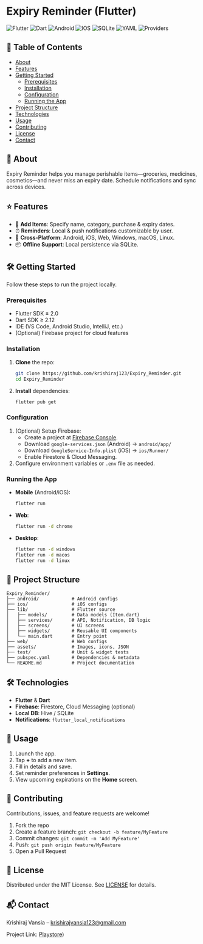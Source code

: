 # Expiry Reminder (Flutter)

![Flutter](https://img.shields.io/badge/Flutter-02569B?style=for-the-badge&logo=flutter&logoColor=white)
![Dart](https://img.shields.io/badge/Dart-0175C2?style=for-the-badge&logo=dart&logoColor=white)
![Android](https://img.shields.io/badge/Android-3DDC84?style=for-the-badge&logo=android&logoColor=white)
![IOS](https://img.shields.io/badge/iOS-000000?style=for-the-badge&logo=ios&logoColor=white)
![SQLite](https://img.shields.io/badge/SQLite-07405E?style=for-the-badge&logo=sqlite&logoColor=white)
![YAML](https://img.shields.io/badge/YAML-CB171E?style=for-the-badge&logo=yaml&logoColor=white)
![Providers](https://img.shields.io/badge/State_Management-Provider-3D5AFE?style=for-the-badge)

## 📖 Table of Contents

- [About](#about)
- [Features](#features)
- [Getting Started](#getting-started)
  - [Prerequisites](#prerequisites)
  - [Installation](#installation)
  - [Configuration](#configuration)
  - [Running the App](#running-the-app)
- [Project Structure](#project-structure)
- [Technologies](#technologies)
- [Usage](#usage)
- [Contributing](#contributing)
- [License](#license)
- [Contact](#contact)

## 🧐 About&#x20;

Expiry Reminder helps you manage perishable items—groceries, medicines, cosmetics—and never miss an expiry date. Schedule notifications and sync across devices.

## ⭐️ Features&#x20;

- 🔖 **Add Items**: Specify name, category, purchase & expiry dates.
- ⏰ **Reminders**: Local & push notifications customizable by user.
- 📱 **Cross-Platform**: Android, iOS, Web, Windows, macOS, Linux.
- 📦 **Offline Support**: Local persistence via SQLite.


## 🛠 Getting Started&#x20;

Follow these steps to run the project locally.

### Prerequisites&#x20;

- Flutter SDK ≥ 2.0
- Dart SDK ≥ 2.12
- IDE (VS Code, Android Studio, IntelliJ, etc.)
- (Optional) Firebase project for cloud features

### Installation&#x20;

1. **Clone** the repo:
   ```bash
   git clone https://github.com/krishiraj123/Expiry_Reminder.git
   cd Expiry_Reminder
   ```
2. **Install** dependencies:
   ```bash
   flutter pub get
   ```

### Configuration&#x20;

1. (Optional) Setup Firebase:
   - Create a project at [Firebase Console](https://console.firebase.google.com/).
   - Download `google-services.json` (Android) → `android/app/`
   - Download `GoogleService-Info.plist` (iOS) → `ios/Runner/`
   - Enable Firestore & Cloud Messaging.
2. Configure environment variables or `.env` file as needed.

### Running the App&#x20;

- **Mobile** (Android/iOS):
  ```bash
  flutter run
  ```
- **Web**:
  ```bash
  flutter run -d chrome
  ```
- **Desktop**:
  ```bash
  flutter run -d windows
  flutter run -d macos
  flutter run -d linux
  ```

## 📂 Project Structure&#x20;

```text
Expiry_Reminder/
├── android/            # Android configs
├── ios/                # iOS configs
├── lib/                # Flutter source
│   ├── models/         # Data models (Item.dart)
│   ├── services/       # API, Notification, DB logic
│   ├── screens/        # UI screens
│   ├── widgets/        # Reusable UI components
│   └── main.dart       # Entry point
├── web/                # Web configs
├── assets/             # Images, icons, JSON
├── test/               # Unit & widget tests
├── pubspec.yaml        # Dependencies & metadata
└── README.md           # Project documentation
```

## 🛠 Technologies&#x20;

- **Flutter** & **Dart**
- **Firebase**: Firestore, Cloud Messaging (optional)
- **Local DB**: Hive / SQLite
- **Notifications**: `flutter_local_notifications`

## 📖 Usage&#x20;

1. Launch the app.
2. Tap **+** to add a new item.
3. Fill in details and save.
4. Set reminder preferences in **Settings**.
5. View upcoming expirations on the **Home** screen.

## 🤝 Contributing&#x20;

Contributions, issues, and feature requests are welcome!

1. Fork the repo
2. Create a feature branch: `git checkout -b feature/MyFeature`
3. Commit changes: `git commit -m 'Add MyFeature'`
4. Push: `git push origin feature/MyFeature`
5. Open a Pull Request

## 📜 License&#x20;

Distributed under the MIT License. See [LICENSE](LICENSE) for details.

## 📬 Contact&#x20;

Krishiraj Vansia – [krishirajvansia123@gmail.com](mailto:krishirajvansia123@gmail.com)

Project Link: [Playstore](https://play.google.com/store/apps/details?id=com.aswdc_ExpiryReminder))
